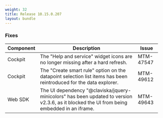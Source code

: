 ```yaml
---
weight: 32
title: Release 10.15.0.207
layout: bundle
---
```


<!--10.15.199.0 - 10.15.0.207-->


### Fixes

<div><table ><colgroup>
<col style="width: 15%;"><col style="width: 70%;"><col style="width: 15%;"></colgroup>
<thead><tr>
<th>
Component</th>
<th>
Description</th>
<th>
Issue</th>
</tr>
</thead><tbody>

<tr>
<td>Cockpit</td>
<td>The "Help and service" widget icons are no longer missing after a hard refresh.</td>
<td>MTM-47547</td>
</tr>

<tr>
<td>Cockpit</td>
<td>The "Create smart rule" option on the datapoint selection list items has been reintroduced for the data explorer.</td>
<td>MTM-49612</td>
</tr>

<tr>
<td>Web SDK</td>
<td>The UI dependency "@claviska/jquery-minicolors" has been updated to version v2.3.6, as it blocked the UI from being embedded in an iframe.</td>
<td>MTM-49643</td>
</tr>

</tbody></table></div>
